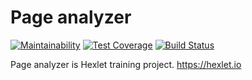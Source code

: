 # Page analyzer
[![Maintainability](https://api.codeclimate.com/v1/badges/599d39d57080be6db415/maintainability)](https://codeclimate.com/github/andreiyastrzhembski/project-lvl3-s410/maintainability)
[![Test Coverage](https://api.codeclimate.com/v1/badges/599d39d57080be6db415/test_coverage)](https://codeclimate.com/github/andreiyastrzhembski/project-lvl3-s410/test_coverage)
[![Build Status](https://travis-ci.org/andreiyastrzhembski/project-lvl3-s410.svg?branch=master)](https://travis-ci.org/andreiyastrzhembski/project-lvl3-s410)

Page analyzer is Hexlet training project.
https://hexlet.io

